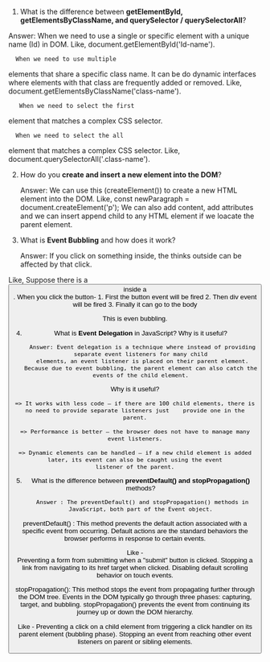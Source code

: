 1. What is the difference between **getElementById, getElementsByClassName, and querySelector / querySelectorAll**?

Answer: When we need to use a single or specific element with a unique name (Id) in DOM.
Like, document.getElementById('Id-name').

      When we need to use multiple
elements that share a specific class name. It can be do dynamic interfaces where elements with that class are frequently added or removed.
Like, document.getElementsByClassName('class-name').

       When we need to select the first
element that matches a complex CSS selector. 

      When we need to select the all
element that matches a complex CSS selector. 
Like, document.querySelectorAll('.class-name').


2. How do you **create and insert a new element into the DOM**?

      Answer: We can use this (createElement()) to create a new HTML element into the DOM.
Like, const newParagraph = document.createElement('p');
We can also add content, add attributes and we can insert append child to any HTML element if we loacate the parent element.


3. What is **Event Bubbling** and how does it work?

      Answer: If you click on something inside, the thinks outside can be affected by that click.

Like, Suppose there is a <button> inside a <div>. When you click the button-
      1. First the button event will be fired
      2. Then div event will be fired
      3. Finally it can go to the body

This is even bubbling.


4. What is **Event Delegation** in JavaScript? Why is it useful?

        Answer: Event delegation is a technique where instead of providing separate event listeners for many child
        elements, an event listener is placed on their parent element. Because due to event bubbling, the parent element can also catch the events of the child element.

  Why is it useful?

    => It works with less code – if there are 100 child elements, there is no need to provide separate listeners just    provide one in the parent.

    => Performance is better – the browser does not have to manage many event listeners.

    => Dynamic elements can be handled – if a new child element is added later, its event can also be caught using the event listener of the parent.



5. What is the difference between **preventDefault() and stopPropagation()** methods?

        Answer : The preventDefault() and stopPropagation() methods in JavaScript, both part of the Event object.

preventDefault() :
This method prevents the default action associated with a specific event from occurring. Default actions are the standard behaviors the browser performs in response to certain events.


Like -  
Preventing a form from submitting when a "submit" button is clicked.
Stopping a link from navigating to its href target when clicked.
Disabling default scrolling behavior on touch events.

stopPropagation():
This method stops the event from propagating further through the DOM tree. Events in the DOM typically go through three phases: capturing, target, and bubbling. stopPropagation() prevents the event from continuing its journey up or down the DOM hierarchy.

Like - 
Preventing a click on a child element from triggering a click handler on its parent element (bubbling phase).
Stopping an event from reaching other event listeners on parent or sibling elements.